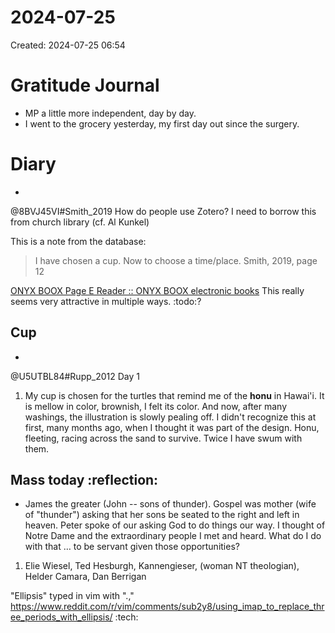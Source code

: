 # 2024-07-25
Created: 2024-07-25 06:54

# Gratitude Journal 

- MP a little more independent, day by day. 
- I went to the grocery yesterday, my first day out since the surgery.

# Diary 

- 
@8BVJ45VI#Smith_2019 How do people use Zotero? I need to borrow this from church library (cf. Al Kunkel)

This is a note from the database:
> I have chosen a cup. Now to choose a time/place. Smith, 2019, page 12

[ONYX BOOX Page E Reader :: ONYX BOOX electronic books](https://onyxboox.com/boox_page "ONYX BOOX Page E Reader :: ONYX BOOX electronic books") This really seems very attractive in multiple ways. :todo:?

## Cup
- 
@U5UTBL84#Rupp_2012 Day 1

1. My cup is chosen for the turtles that remind me of the **honu** in Hawai'i. It is mellow in color, brownish, I felt its color. And now, after many washings, the illustration is slowly pealing off. I didn't recognize this at first, many months ago, when I thought it was part of the design. Honu, fleeting, racing across the sand to survive. Twice I have swum with them.

## Mass today :reflection:

- James the greater (John -- sons of thunder). Gospel was mother (wife of "thunder") asking that her sons be seated to the right and left in heaven. Peter spoke of our asking God to do things our way. I thought of Notre Dame and the extraordinary people I met and heard. What do I do with that … to be servant given those opportunities?
1. Elie Wiesel, Ted Hesburgh, Kannengieser, (woman NT theologian), Helder Camara, Dan Berrigan

"Ellipsis" typed in vim with "<C-K>.," https://www.reddit.com/r/vim/comments/sub2y8/using_imap_to_replace_three_periods_with_ellipsis/ :tech: 

